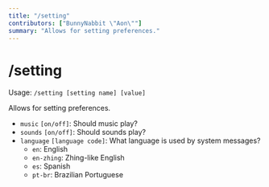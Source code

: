 ```yaml
---
title: "/setting"
contributors: ["BunnyNabbit \"Aon\""]
summary: "Allows for setting preferences."
---
```


# /setting

Usage: `/setting [setting name] [value]`

Allows for setting preferences.

- `music` `[on/off]`: Should music play?
- `sounds` `[on/off]`: Should sounds play?
- `language` `[language code]`: What language is used by system messages?
  - `en`: English
  - `en-zhing`: Zhing-like English
  - `es`: Spanish
  - `pt-br`: Brazilian Portuguese
